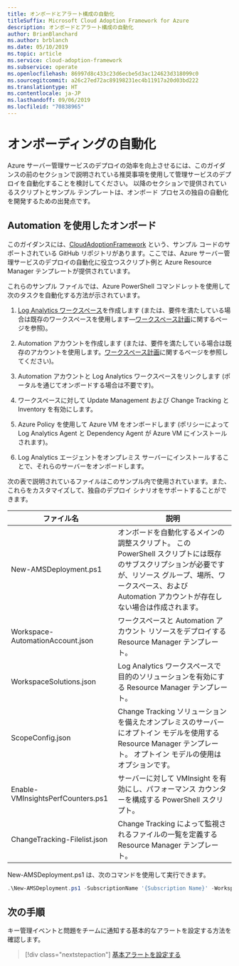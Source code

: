 ```yaml
---
title: オンボードとアラート構成の自動化
titleSuffix: Microsoft Cloud Adoption Framework for Azure
description: オンボードとアラート構成の自動化
author: BrianBlanchard
ms.author: brblanch
ms.date: 05/10/2019
ms.topic: article
ms.service: cloud-adoption-framework
ms.subservice: operate
ms.openlocfilehash: 86997d8c433c23d6ecbe5d3ac124623d318099c0
ms.sourcegitcommit: a26c27ed72ac89198231ec4b11917a20d03bd222
ms.translationtype: HT
ms.contentlocale: ja-JP
ms.lasthandoff: 09/06/2019
ms.locfileid: "70838965"
---
```

# <a name="automate-onboarding"></a>オンボーディングの自動化

Azure サーバー管理サービスのデプロイの効率を向上させるには、このガイダンスの前のセクションで説明されている推奨事項を使用して管理サービスのデプロイを自動化することを検討してください。 以降のセクションで提供されているスクリプトとサンプル テンプレートは、オンボード プロセスの独自の自動化を開発するための出発点です。

## <a name="onboarding-by-using-automation"></a>Automation を使用したオンボード

このガイダンスには、[CloudAdoptionFramework](https://aka.ms/CAF/manage/automation-samples) という、サンプル コードのサポートされている GitHub リポジトリがあります。ここでは、Azure サーバー管理サービスのデプロイの自動化に役立つスクリプト例と Azure Resource Manager テンプレートが提供されています。

これらのサンプル ファイルでは、Azure PowerShell コマンドレットを使用して次のタスクを自動化する方法が示されています。

1. [Log Analytics ワークスペース](/azure/azure-monitor/platform/manage-access)を作成します (または、要件を満たしている場合は既存のワークスペースを使用します&mdash;[ワークスペース計画](./prerequisites.md#log-analytics-workspace-and-automation-account-planning)に関するページを参照)。

2. Automation アカウントを作成します (または、要件を満たしている場合は既存のアカウントを使用します。[ワークスペース計画](./prerequisites.md#log-analytics-workspace-and-automation-account-planning)に関するページを参照してください)。

3. Automation アカウントと Log Analytics ワークスペースをリンクします (ポータルを通じてオンボードする場合は不要です)。

4. ワークスペースに対して Update Management および Change Tracking と Inventory を有効にします。

5. Azure Policy を使用して Azure VM をオンボードします (ポリシーによって Log Analytics Agent と Dependency Agent が Azure VM にインストールされます)。

6. Log Analytics エージェントをオンプレミス サーバーにインストールすることで、それらのサーバーをオンボードします。

次の表で説明されているファイルはこのサンプル内で使用されています。また、これらをカスタマイズして、独自のデプロイ シナリオをサポートすることができます。

| ファイル名 | 説明 |
|-----------|-------------|
| New-AMSDeployment.ps1 | オンボードを自動化するメインの調整スクリプト。 この PowerShell スクリプトには既存のサブスクリプションが必要ですが、リソース グループ、場所、ワークスペース、および Automation アカウントが存在しない場合は作成されます。 |
| Workspace-AutomationAccount.json | ワークスペースと Automation アカウント リソースをデプロイする Resource Manager テンプレート。 |
| WorkspaceSolutions.json | Log Analytics ワークスペースで目的のソリューションを有効にする Resource Manager テンプレート。 |
| ScopeConfig.json | Change Tracking ソリューションを備えたオンプレミスのサーバーにオプトイン モデルを使用する Resource Manager テンプレート。 オプトイン モデルの使用はオプションです。 |
| Enable-VMInsightsPerfCounters.ps1 | サーバーに対して VMInsight を有効にし、パフォーマンス カウンターを構成する PowerShell スクリプト。 |
| ChangeTracking-Filelist.json | Change Tracking によって監視されるファイルの一覧を定義する Resource Manager テンプレート。 |

New-AMSDeployment.ps1 は、次のコマンドを使用して実行できます。

```powershell
.\New-AMSDeployment.ps1 -SubscriptionName '{Subscription Name}' -WorkspaceName '{Workspace Name}' -WorkspaceLocation '{Azure Location}' -AutomationAccountName {Account Name} -AutomationAccountLocation {Account Location}
```

## <a name="next-steps"></a>次の手順

キー管理イベントと問題をチームに通知する基本的なアラートを設定する方法を確認します。

> [!div class="nextstepaction"]
> [基本アラートを設定する](./setup-alerts.md)
